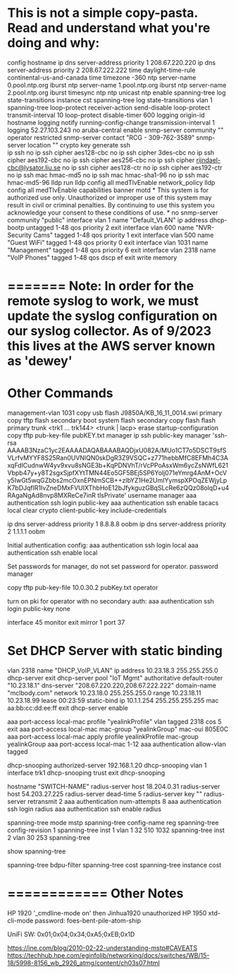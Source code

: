 This is not a simple copy-pasta.  Read and understand what you're doing and why:
===========
config
hostname <client-switch>
ip dns server-address priority 1 208.67.220.220
ip dns server-address priority 2 208.67.222.222
time daylight-time-rule continental-us-and-canada
time timezone -360
ntp server-name 0.pool.ntp.org iburst
ntp server-name 1.pool.ntp.org iburst
ntp server-name 2.pool.ntp.org iburst
timesync ntp
ntp unicast
ntp enable
spanning-tree log state-transitions instance cst
spanning-tree log state-transitions vlan 1
spanning-tree
loop-protect <port-range> receiver-action send-disable
loop-protect transmit-interval 10
loop-protect disable-timer 600
logging origin-id hostname
logging notify running-config-change transmission-interval 1
logging 52.27.103.243
no aruba-central enable
snmp-server community "<communityName>" operator restricted
snmp-server contact "RCG - 309-762-3589"
snmp-server location "<location at client>"
crypto key generate ssh  
ip ssh 
no ip ssh cipher aes128-cbc 
no ip ssh cipher 3des-cbc 
no ip ssh cipher aes192-cbc 
no ip ssh cipher aes256-cbc 
no ip ssh cipher rijndael-cbc@lysator.liu.se 
no ip ssh cipher aes128-ctr 
no ip ssh cipher aes192-ctr 
no ip ssh mac hmac-md5 
no ip ssh mac hmac-sha1-96 
no ip ssh mac hmac-md5-96 
lldp run
lldp config all medTlvEnable network_policy
lldp config all medTlvEnable capabilities
banner motd * 
This system is for authorized use only. Unauthorized or improper 
use of this system may result in civil or criminal penalties. By 
continuing to use this system you acknowledge your consent to 
these conditions of use. 
* 
no snmp-server community "public"
interface vlan 1
  name "Default_VLAN"
  ip address dhcp-bootp
  untagged 1-48
  qos priority 2
  exit
interface vlan 600
   name "NVR-Security Cams"
   tagged 1-48
   qos priority 1
   exit
interface vlan 500
   name "Guest WiFi"
   tagged 1-48
   qos priority 0
   exit
interface vlan 1031
   name "Management"
   tagged 1-48
   qos priority 6
   exit
interface vlan 2318
   name "VoIP Phones"
   tagged 1-48
   qos dscp ef
   exit
write memory 

=======
**Note:  In order for the remote syslog to work, we must update the syslog configuration on our syslog collector.  As of 9/2023 this lives at the AWS server known as 'dewey'**
=======

Other Commands
===========
management-vlan 1031
copy usb flash J9850A/KB_16_11_0014.swi primary
copy tftp flash <TFTP-IP> <filename> secondary
boot system flash secondary
copy flash flash primary
trunk <port-list> <trk1 ... trk144> <trunk | lacp>
erase startup-configuration
copy tftp pub-key-file <tftp-IP> pubKEY.txt manager
ip ssh public-key manager 'ssh-rsa AAAAB3NzaC1yc2EAAAADAQABAAABAQDjxU082A/MUo1CT7o5DSCT9sfSVLrfvMYYF8S25Ran0UVNlQN0skDgR3Z9VSQC+z771hebbMfC8EFMh4C3AxqFdlCudnwW4yv9xvu8sNGE3b+KqPDNVhT/rVcPPoAsxWm6ycZsNWfL621Vbpb47y+y8T2sgxSjpfXYtTMN44Eo5GF5BEj5SP6Yolj071eYmrg4AnM+OcVy5IwGt5wqGZbbs2mcOxnEPNmSCB++zlbYZ1He2UmIYymspXPOqZEWjyLpK7bDJqflR1IvZneDMxFVUIXThbHoE12bJfykguzGBqSLcRe6zQQz08olqD+u4RAgaNgAd8nvp8MXReCe7inR tlsPrivate' username manager
aaa authentication ssh login public-key 
aaa authentication ssh enable tacacs local
clear crypto client-public-key
include-credentials

ip dns server-address priority 1 8.8.8.8 oobm
ip dns server-address priority 2 1.1.1.1 oobm

Initial authentication config:
aaa authentication ssh login local
aaa authentication ssh enable local

Set passwords for manager, do not set password for operator.
password manager

copy tftp pub-key-file 10.0.30.2 pubKey.txt operator <oobm>

turn on pki for operator with no secondary auth:
aaa authentication ssh login public-key none

interface 45
   monitor
   exit
mirror 1 port 37

Set DHCP Server with static binding
============
vlan 2318
    name "DHCP_VoIP_VLAN"
    ip address 10.23.18.3 255.255.255.0
    dhcp-server
exit
dhcp-server pool "IoT Mgmt"
     authoritative
     default-router "10.23.18.1"
     dns-server "208.67.220.220,208.67.222.222"
     domain-name "mclbody.com"
     network 10.23.18.0 255.255.255.0
     range 10.23.18.11 10.23.18.99
	 lease 00:23:59
	 static-bind ip 10.1.1.254 255.255.255.255 mac aa:bb:cc:dd:ee:ff
exit
dhcp-server enable

aaa port-access local-mac profile "yealinkProfile"
   vlan tagged 2318
   cos 5
   exit
aaa port-access local-mac mac-group "yealinkGroup" mac-oui 805E0C
aaa port-access local-mac apply profile yealinkProfile mac-group yealinkGroup
aaa port-access local-mac  1-12
aaa authentication allow-vlan tagged

dhcp-snooping authorized-server 192.168.1.20
dhcp-snooping vlan 1
interface trk1
   dhcp-snooping trust
   exit
dhcp-snooping

hostname "SWITCH-NAME"
radius-server host 18.204.0.31
radius-server host 54.203.27.225
radius-server dead-time 5
radius-server key "<SECRET-KEY>"
radius-server retransmit 2
aaa authentication num-attempts 8
aaa authentication ssh login radius
aaa authentication ssh enable radius

 spanning-tree mode mstp 
   spanning-tree config-name reg
   spanning-tree config-revision 1
   spanning-tree inst 1 vlan 1 32 510 1032
   spanning-tree inst 2 vlan 30 253
   spanning-tree
   
   show spanning-tree
   
   spanning-tree bdpu-filter
   spanning-tree cost
   spanning-tree instance cost

============
Other Notes
============
HP 1920 '_cmdline-mode on' then Jinhua1920
unauthorized
HP 1950 xtd-cli-mode password: foes-bent-pile-atom-ship

UniFi SW: 0x01;0x04;0x34;0xA5;0xEB;0x1D

https://ine.com/blog/2010-02-22-understanding-mstp#CAVEATS
https://techhub.hpe.com/eginfolib/networking/docs/switches/WB/15-18/5998-8156_wb_2926_atmg/content/ch03s07.html

